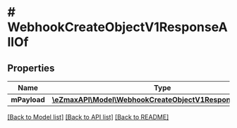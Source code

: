 # # WebhookCreateObjectV1ResponseAllOf

## Properties

Name | Type | Description | Notes
------------ | ------------- | ------------- | -------------
**mPayload** | [**\eZmaxAPI\Model\WebhookCreateObjectV1ResponseMPayload**](WebhookCreateObjectV1ResponseMPayload.md) |  |

[[Back to Model list]](../../README.md#models) [[Back to API list]](../../README.md#endpoints) [[Back to README]](../../README.md)
